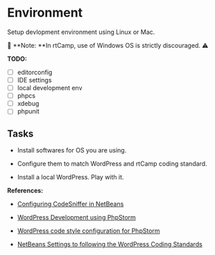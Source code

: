 # Environment

Setup devlopment environment using Linux or Mac.

🚫 **Note: **In rtCamp, use of Windows OS is strictly discouraged. ⚠️

**TODO:**

* [ ] editorconfig
* [ ] IDE settings
* [ ] local development env
* [ ] phpcs
* [ ] xdebug
* [ ] phpunit

## Tasks

* Install softwares for OS you are using.

* Configure them to match WordPress and rtCamp coding standard.

* Install a local WordPress. Play with it.

**References:**

* [Configuring CodeSniffer in NetBeans](https://easyengine.io/tutorials/standards/php/code-sniffer/#codesniffer-and-netbeans)

* [WordPress Development using PhpStorm](https://confluence.jetbrains.com/display/PhpStorm/WordPress+Development+using+PhpStorm)

* [WordPress code style configuration for PhpStorm](https://github.com/Automattic/PhpStorm-Resources)

* [NetBeans Settings to following the WordPress Coding Standards](https://github.com/zogot/NetBeans-WordPress-Coding-Standards)



